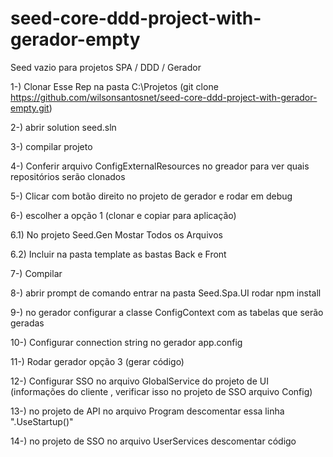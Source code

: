 # seed-core-ddd-project-with-gerador-empty
Seed vazio para projetos  SPA / DDD / Gerador

1-) Clonar Esse Rep na pasta C:\Projetos (git clone https://github.com/wilsonsantosnet/seed-core-ddd-project-with-gerador-empty.git)

2-) abrir solution seed.sln

3-) compilar projeto

4-) Conferir arquivo ConfigExternalResources no greador para ver quais repositórios serão clonados

5-) Clicar com botão direito no projeto de gerador e rodar em debug

6-) escolher a opção 1 (clonar e copiar para aplicação)

6.1) No projeto Seed.Gen Mostar Todos os Arquivos 

6.2) Incluir na pasta template as bastas Back e Front

7-) Compilar

8-) abrir prompt de comando entrar na pasta Seed.Spa.UI rodar npm install

9-) no gerador configurar a classe ConfigContext com as tabelas que serão geradas

10-) Configurar connection string no gerador app.config

11-) Rodar gerador opção 3 (gerar código)

12-) Configurar SSO no arquivo GlobalService do  projeto de UI (informações do cliente , verificar isso no projeto de SSO arquivo Config)

13-) no projeto de API no arquivo  Program descomentar  essa linha ".UseStartup<Startup>()"

14-) no projeto de SSO no arquivo UserServices descomentar código


